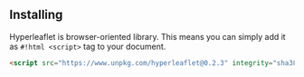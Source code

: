 ## Installing

Hyperleaflet is browser-oriented library. This means you can simply add it as `#!html <script>` tag to your document. 

```html
<script src="https://www.unpkg.com/hyperleaflet@0.2.3" integrity="sha384-hJcYnhFwc9+OUe4q7GsQz3cYn5tXKOzO6pl/wjSc2FKofcAfN/nsQg5Il+jCiFN+" crossorigin="anonymous"></script>
```


